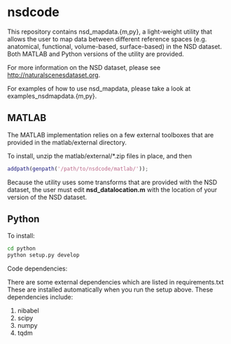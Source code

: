 # nsdcode

This repository contains nsd_mapdata.{m,py}, a light-weight utility that
allows the user to map data between different reference spaces
(e.g. anatomical, functional, volume-based, surface-based) in the NSD dataset.
Both MATLAB and Python versions of the utility are provided.

For more information on the NSD dataset, please see http://naturalscenesdataset.org.

For examples of how to use nsd_mapdata, please take a look at examples_nsdmapdata.{m,py}.


## MATLAB

The MATLAB implementation relies on a few external toolboxes that are provided
in the matlab/external directory.

To install, unzip the matlab/external/*.zip files in place, and then

```matlab
addpath(genpath('/path/to/nsdcode/matlab/'));
```

Because the utility uses some transforms that are provided with the NSD dataset,
the user must edit **nsd_datalocation.m** with the location of your
version of the NSD dataset.


## Python

To install: 

```bash
cd python
python setup.py develop
```

Code dependencies:

There are some external dependencies which are listed in requirements.txt
These are installed automatically when you run the setup above.
These dependencies include:

  1. nibabel
  2. scipy
  3. numpy
  4. tqdm

